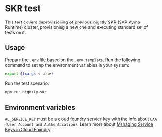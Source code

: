 # SKR test

This test covers deprovisioning of previous nightly SKR (SAP Kyma Runtime) cluster, provisioning a new one and executing standard set of tests on it.

## Usage

Prepare the `.env` file based on the `.env.template`. Run the following command to set up the environment variables in your system:

```bash
export $(xargs < .env)
```

Run the test scenario:

```bash
npm run nightly-skr
```

## Environment variables
`AL_SERVICE_KEY` must be a cloud foundry service key with the info about `UAA (User Account and Authentication)`. Learn more about [Managing Service Keys in Cloud Foundry](https://docs.cloudfoundry.org/devguide/services/service-keys.html).
